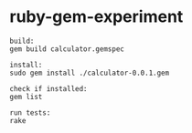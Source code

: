 ruby-gem-experiment
===================

    build:
    gem build calculator.gemspec

    install:
    sudo gem install ./calculator-0.0.1.gem

    check if installed:
    gem list

    run tests:
    rake
